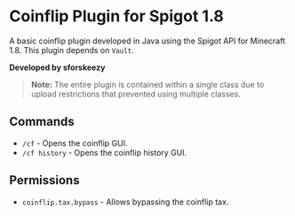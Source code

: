 # Coinflip Plugin for Spigot 1.8

A basic coinflip plugin developed in Java using the Spigot API for Minecraft 1.8. This plugin depends on `Vault`.

**Developed by sforskeezy**

> **Note:** The entire plugin is contained within a single class due to upload restrictions that prevented using multiple classes.

## Commands

- `/cf` - Opens the coinflip GUI.
- `/cf history` - Opens the coinflip history GUI.

## Permissions

- `coinflip.tax.bypass` - Allows bypassing the coinflip tax.
